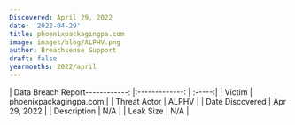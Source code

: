 ```yaml
---
Discovered: April 29, 2022
date: '2022-04-29'
title: phoenixpackagingpa.com
image: images/blog/ALPHV.png
author: Breachsense Support
draft: false
yearmonths: 2022/april
---
```


| Data Breach Report------------:   |:-------------:    | :-----:|
| Victim    | phoenixpackagingpa.com      | 
| Threat Actor    | ALPHV      | 
| Date Discovered    | Apr 29, 2022      | 
| Description    | N/A      | 
| Leak Size    | N/A      | 

